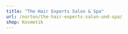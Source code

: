 ```yaml
---
title: "The Hair Experts Salon & Spa"
url: /norton/the-hair-experts-salon-und-spa/
shop: Kosmetik
---
```

